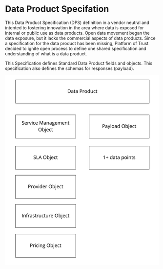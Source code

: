 # Data Product Specifation

This Data Product Specification \(DPS\) definition in a vendor neutral and intented to fostering innovation in the area where data is exposed for internal or public use as data products. Open data movement began the data exposure, but it lacks the commercial aspects of data products. Since a specification for the data product has been missing, Platform of Trust decided to ignite open process to define one shared specification and understanding of what is a data product.

This Specification defines Standard Data Product fields and objects. This specification also defines the schemas for responses \(payload\).

![Data Product Model](.gitbook/assets/data-product-components.jpg)





